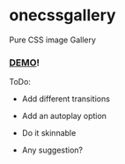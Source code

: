 # onecssgallery
Pure CSS image Gallery
### [DEMO]!
ToDo:

* Add different transitions
* Add an autoplay option
* Do it skinnable
* Any suggestion?

  [DEMO]: <http://oneko.github.io/onecssgallery/demo/simple.html>
